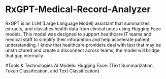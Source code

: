 # RxGPT-Medical-Record-Analyzer

RxGPT is an LLM (Large Language Model) assistant that summarizes, extracts, and classifies health data from clinical notes using Hugging Face models. This model was designed to  support healthcare IT teams and medical staff to simplify their inforamtion and help accelerate patient understanding.
I know that healthcare providers deal with text that may be unstructured and create a disconnect across teams, the model will bridge that gap internally.

#Tools & Technologies
AI Models: 
Hugging Face: {Text Summarization, Token Classification, and Text Classification}










